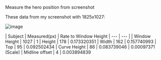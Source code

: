 Measure the hero position from screenshot

These data from my screenshot with 1825x1027:

![image](https://cloud.githubusercontent.com/assets/11247099/24271072/c1ec43c2-1052-11e7-96dc-845b3d4dc9a3.png)

| Subject | Measured(px) | Rate to Window Height
| ---             | ---  |
| Window Height   | 1027 | 1
| Height          | 178  | 0.173320351
| Width           | 162  | 0.157740993
| Top             | 95   | 0.092502434
| Curve Height    | 86   | 0.083739046 | 0.00097371 (Scale)
| Midline offset  | 4    | 0.003894839
